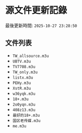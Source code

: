 # 源文件更新記錄

最後更新時間: `2025-10-27 23:28:50`

## 文件列表
- `TW_allsource.m3u`
- `UBTV.m3u`
- `TV7708.m3u`
- `TW_only.m3u`
- `listx.m3u`
- `PEHy.m3u`
- `XstR.m3u`
- `w36yqk.m3u`
- `18+.m3u`
- `2o0yqn.m3u`
- `408z13.m3u`
- `最好的18+.m3u`
- `国区老传媒.m3u`
- `me.m3u`
